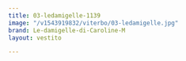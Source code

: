 ```yaml
---
title: 03-ledamigelle-1139
image: "/v1543919832/viterbo/03-ledamigelle.jpg"
brand: Le-damigelle-di-Caroline-M
layout: vestito

---
```

